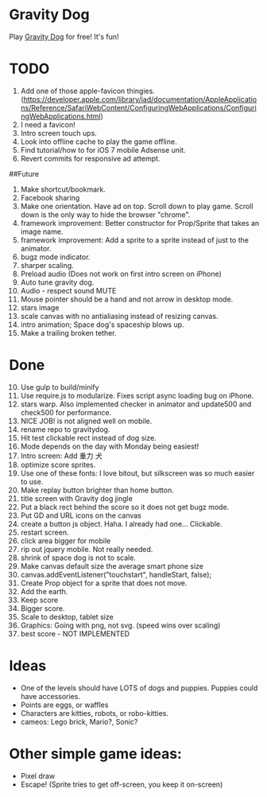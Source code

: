 Gravity Dog
===========

Play [Gravity Dog](http://www.sparkyland.com/gravitydog) for free!  It's fun!

# TODO
1. Add one of those apple-favicon thingies.  (https://developer.apple.com/library/iad/documentation/AppleApplications/Reference/SafariWebContent/ConfiguringWebApplications/ConfiguringWebApplications.html)
1. I need a favicon!
1. Intro screen touch ups.
2. Look into offline cache to play the game offline.
1. Find tutorial/how to for iOS 7 mobile Adsense unit. 
1. Revert commits for responsive ad attempt.

##Future
1. Make shortcut/bookmark.
1. Facebook sharing
1. Make one orientation. Have ad on top. Scroll down to play game. 
Scroll down is the only way to hide the browser "chrome".
1. framework improvement: Better constructor for Prop/Sprite that takes an image name.
1. framework improvement: Add a sprite to a sprite instead of just to the animator.
3. bugz mode indicator.
5. sharper scaling.
5. Preload audio (Does not work on first intro screen on iPhone)
6. Auto tune gravity dog.
7. Audio - respect sound MUTE
3. Mouse pointer should be a hand and not arrow in desktop mode.
2. stars image
5. scale canvas with no antialiasing instead of resizing canvas.
1. intro animation;  Space dog's spaceship blows up.
1. Make a trailing broken tether.

# Done
10. Use gulp to build/minify
2. Use require.js to modularize.  Fixes script async loading bug on iPhone.
1. stars warp.  Also implemented checker in animator and update500 and check500 for performance.
4. NICE JOB! is not aligned well on mobile.
1. rename repo to gravitydog.
4. Hit test clickable rect instead of dog size.
1. Mode depends on the day with Monday being easiest!
3. Intro screen:  Add 重力 犬
1. optimize score sprites.
2. Use one of these fonts: I love bitout, but silkscreen was so much easier to use.
1. Make replay button brighter than home button.
1. title screen with Gravity dog jingle
1. Put a black rect behind the score so it does not get bugz mode.
2. Put GD and URL icons on the canvas
6. create a button js object.  Haha.  I already had one... Clickable.
1. restart screen.
4. click area bigger for mobile
7. rip out jquery mobile.  Not really needed.
1. shrink of space dog is not to scale.
1. Make canvas default size the average smart phone size
1. canvas.addEventListener("touchstart", handleStart, false);
1. Create Prop object for a sprite that does not move.
6. Add the earth.
1. Keep score
1. Bigger score.
1. Scale to desktop, tablet size
1. Graphics: Going with png, not svg. (speed wins over scaling)
1. best score - NOT IMPLEMENTED

# Ideas
* One of the levels should have LOTS of dogs and puppies.  Puppies could have accessories.
* Points are eggs, or waffles
* Characters are kitties, robots, or robo-kitties.
* cameos: Lego brick, Mario?, Sonic?

# Other simple game ideas:
* Pixel draw
* Escape!  (Sprite tries to get off-screen, you keep it on-screen)
